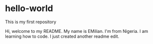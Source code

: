 # hello-world
This is my first repository

Hi, welcome to my README. My name is EMilian. I'm from Nigeria. I am learning how to code.
I just created another readme edit.
